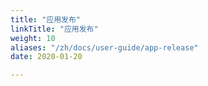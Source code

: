 ```yaml
---
title: "应用发布"
linkTitle: "应用发布"
weight: 10
aliases: "/zh/docs/user-guide/app-release"
date: 2020-01-20

---
```


